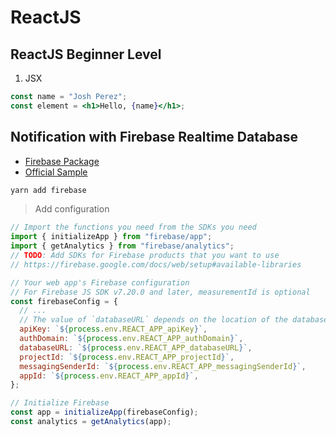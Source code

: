 # ReactJS

## ReactJS Beginner Level

1. JSX

```jsx
const name = "Josh Perez";
const element = <h1>Hello, {name}</h1>;
```

## Notification with Firebase Realtime Database

- [Firebase Package](https://www.npmjs.com/package/firebase)
- [Official Sample](https://firebase.google.com/docs/database/web/start)

```bash
yarn add firebase
```

> Add configuration

```js
// Import the functions you need from the SDKs you need
import { initializeApp } from "firebase/app";
import { getAnalytics } from "firebase/analytics";
// TODO: Add SDKs for Firebase products that you want to use
// https://firebase.google.com/docs/web/setup#available-libraries

// Your web app's Firebase configuration
// For Firebase JS SDK v7.20.0 and later, measurementId is optional
const firebaseConfig = {
  // ...
  // The value of `databaseURL` depends on the location of the database
  apiKey: `${process.env.REACT_APP_apiKey}`,
  authDomain: `${process.env.REACT_APP_authDomain}`,
  databaseURL: `${process.env.REACT_APP_databaseURL}`,
  projectId: `${process.env.REACT_APP_projectId}`,
  messagingSenderId: `${process.env.REACT_APP_messagingSenderId}`,
  appId: `${process.env.REACT_APP_appId}`,
};

// Initialize Firebase
const app = initializeApp(firebaseConfig);
const analytics = getAnalytics(app);
```
